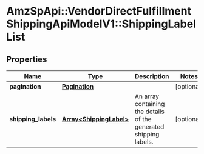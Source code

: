 # AmzSpApi::VendorDirectFulfillmentShippingApiModelV1::ShippingLabelList

## Properties
Name | Type | Description | Notes
------------ | ------------- | ------------- | -------------
**pagination** | [**Pagination**](Pagination.md) |  | [optional] 
**shipping_labels** | [**Array&lt;ShippingLabel&gt;**](ShippingLabel.md) | An array containing the details of the generated shipping labels. | [optional] 

